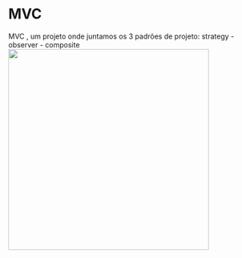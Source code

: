 <h1> MVC </h1>

<p> MVC , um projeto onde juntamos os 3 padrões de projeto:
 strategy
- observer
- composite

<img src = "mvc_drawio.png" width="400px">
